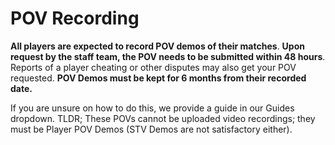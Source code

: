 # POV Recording
**All players are expected to record POV demos of their matches**. **Upon request by the staff team, the POV needs to be submitted within 48 hours**. Reports of a player cheating or other disputes may also get your POV requested. **POV Demos must be kept for 6 months from their recorded date.**

If you are unsure on how to do this, we provide a guide in our Guides dropdown. TLDR; These POVs cannot be uploaded video recordings; they must be Player POV Demos (STV Demos are not satisfactory either).